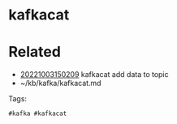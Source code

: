 # kafkacat

# Related

- [20221003150209](/zet/20221003150209/README.md) kafkacat add data to topic
- ~/kb/kafka/kafkacat.md

Tags:

    #kafka #kafkacat 
